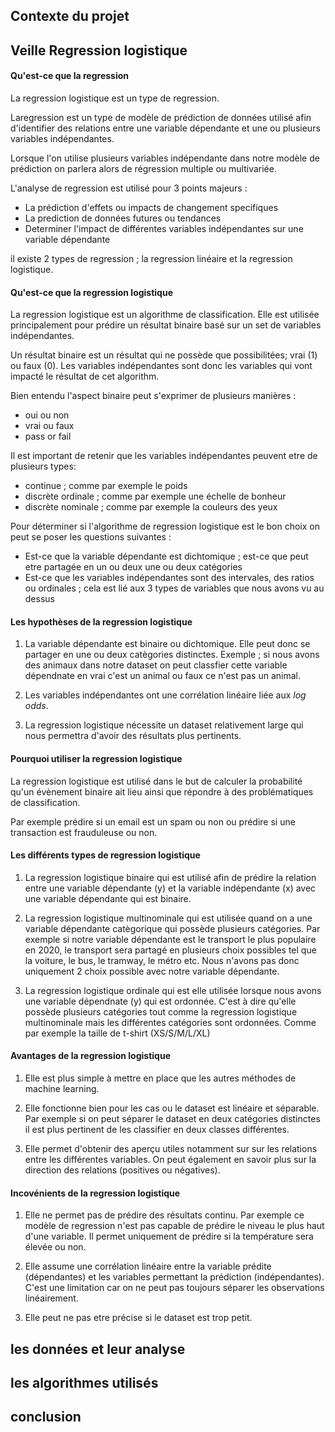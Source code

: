 

## Contexte du projet



## Veille Regression logistique

#### Qu'est-ce que la regression

La regression logistique est un type de regression. 

Laregression est un type de modèle de prédiction de données utilisé afin d'identifier des relations entre une variable dépendante et une ou plusieurs variables indépendantes. 

Lorsque l'on utilise plusieurs variables indépendante dans notre modèle de prédiction on parlera alors de régression multiple ou multivariée.

L'analyse de regression est utilisé pour 3 points majeurs :
* La prédiction d'effets ou impacts de changement specifiques
* La prediction de données futures ou tendances
* Determiner l'impact de différentes variables indépendantes sur une variable dépendante

il existe 2 types de regression ; la regression linéaire et la regression logistique.

#### Qu'est-ce que la regression logistique

La regression logistique est un algorithme de classification. Elle est utilisée principalement pour prédire un résultat binaire basé sur un set de variables indépendantes. 

Un résultat binaire est un résultat qui ne possède que possibilitées; vrai (1) ou faux (0). Les variables indépendantes sont donc les variables qui vont impacté le résultat de cet algorithm. 

Bien entendu l'aspect binaire peut s'exprimer de plusieurs manières :
* oui ou non
* vrai ou faux
* pass or fail

Il est important de retenir que les variables indépendantes peuvent etre de plusieurs types:
* continue ; comme par exemple le poids
* discrète ordinale ; comme par exemple une échelle de bonheur
* discrète nominale ; comme par exemple la couleurs des yeux 

Pour déterminer si l'algorithme de regression logistique est le bon choix on peut se poser les questions suivantes :
* Est-ce que la variable dépendante est dichtomique ; est-ce que peut etre partagée en un ou deux une ou deux catégories
* Est-ce que les variables indépendantes sont des intervales, des ratios ou ordinales ; cela est lié aux 3 types de variables que nous avons vu au dessus

#### Les hypothèses de la regression logistique

1. La variable dépendante est binaire ou dichtomique. Elle peut donc se partager en une ou deux catègories distinctes. Exemple ; si nous avons des animaux dans notre dataset on peut classfier cette variable dépendnate en vrai c'est un animal ou faux ce n'est pas un animal. 

2. Les variables indépendantes ont une corrélation linéaire liée aux *log odds*. 

3. La regression logistique nécessite un dataset relativement large qui nous permettra d'avoir des résultats plus pertinents.

#### Pourquoi utiliser la regression logistique

La regression logistique est utilisé dans le but de calculer la probabilité qu'un évènement binaire ait lieu ainsi que répondre à des problématiques de classification. 

Par exemple prédire si un email est un spam ou non ou prédire si une transaction est frauduleuse ou non. 

#### Les différents types de regression logistique

1. La regression logistique binaire qui est utilisé afin de prédire la relation entre une variable dépendante (y) et la variable indépendante (x) avec une variable dépendante qui est binaire. 

2. La regression logistique multinominale qui est utilisée quand on a une variable dépendante catègorique qui possède plusieurs catégories. Par exemple si notre variable dépendante est le transport le plus populaire en 2020, le transport sera partagé en plusieurs choix possibles tel que la voiture, le bus, le tramway, le métro etc. Nous n'avons pas donc uniquement 2 choix possible avec notre variable dépendante. 

3. La regression logistique ordinale qui est elle utilisée lorsque nous avons une variable dépendnate (y) qui est ordonnée. C'est à dire qu'elle possède plusieurs catégories tout comme la regression logistique multinominale mais les différentes catégories sont ordonnées. Comme par exemple la taille de t-shirt (XS/S/M/L/XL)

#### Avantages de la regression logistique

1. Elle est plus simple à mettre en place que les autres méthodes de machine learning. 

2. Elle fonctionne bien pour les cas ou le dataset est linéaire et séparable. Par exemple si on peut séparer le dataset en deux catégories distinctes il est plus pertinent de les classifier en deux classes différentes. 

3. Elle permet d'obtenir des aperçu utiles notamment sur sur les relations entre les différentes variables. On peut également en savoir plus sur la direction des relations (positives ou négatives). 

#### Incovénients de la regression logistique

1. Elle ne permet pas de prédire des résultats continu. Par exemple ce modèle de regression n'est pas capable de prédire le niveau le plus haut d'une variable. Il permet uniquement de prédire si la température sera élevée ou non.

2. Elle assume une corrélation linéaire entre la variable prédite (dépendantes) et les variables permettant la prédiction (indépendantes). C'est une limitation car on ne peut pas toujours séparer les observations linéairement.

3. Elle peut ne pas etre précise si le dataset est trop petit. 

## les données et leur analyse



## les algorithmes utilisés



## conclusion

